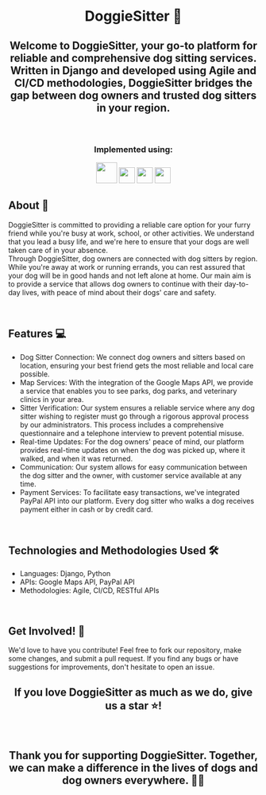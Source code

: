 # <p align="center"> DoggieSitter 🐶 </p>

## <p align="center"> Welcome to DoggieSitter, your go-to platform for reliable and comprehensive dog sitting services. Written in Django and developed using Agile and CI/CD methodologies, DoggieSitter bridges the gap between dog owners and trusted dog sitters in your region.</p>

<br>

### <p align ="center"> Implemented using: </p>
<p align ="center">
<a href="https://www.djangoproject.com/" target="_blank" rel="noreferrer">   <img src="https://cdn.icon-icons.com/icons2/2415/PNG/512/django_original_logo_icon_146559.png" width="42" height="42"/></a>
<a href="https://www.python.org/" target="_blank" rel="noreferrer">   <img src="https://upload.wikimedia.org/wikipedia/commons/thumb/c/c3/Python-logo-notext.svg/800px-Python-logo-notext.svg.png" width="32" height="32" /></a>
<a href="https://developers.google.com/maps?hl=he" target="_blank" rel="noreferrer">   <img src="https://developers.google.com/static/maps/images/maps-icon.svg?hl=he" width="32" height="32" /></a>
<a href="https://developer.paypal.com/home" target="_blank" rel="noreferrer">   <img src="https://keenethics.com/wp-content/uploads/2023/02/Paypal_logo.svg" width="32" height="32" /></a>
</p>

## About 📖
DoggieSitter is committed to providing a reliable care option for your furry friend while you're busy at work, school, or other activities. We understand that you lead a busy life, and we're here to ensure that your dogs are well taken care of in your absence.
<br>
Through DoggieSitter, dog owners are connected with dog sitters by region. While you're away at work or running errands, you can rest assured that your dog will be in good hands and not left alone at home. Our main aim is to provide a service that allows dog owners to continue with their day-to-day lives, with peace of mind about their dogs' care and safety.

<br>

## Features 💻
 -  Dog Sitter Connection: We connect dog owners and sitters based on location, ensuring your best friend gets the most reliable and local care possible.
 -  Map Services: With the integration of the Google Maps API, we provide a service that enables you to see parks, dog parks, and veterinary clinics in your area.
 -  Sitter Verification: Our system ensures a reliable service where any dog sitter wishing to register must go through a rigorous approval process by our administrators. This process includes a comprehensive questionnaire and a telephone interview to prevent potential misuse.
 -  Real-time Updates: For the dog owners' peace of mind, our platform provides real-time updates on when the dog was picked up, where it walked, and when it was returned.
 -  Communication: Our system allows for easy communication between the dog sitter and the owner, with customer service available at any time.
 -  Payment Services: To facilitate easy transactions, we've integrated PayPal API into our platform. Every dog sitter who walks a dog receives payment either in cash or by credit card.

<br>

## Technologies and Methodologies Used 🛠️
 -  Languages: Django, Python
 -  APIs: Google Maps API, PayPal API
 -  Methodologies: Agile, CI/CD, RESTful APIs

<br>

## Get Involved! 👋
We'd love to have you contribute! Feel free to fork our repository, make some changes, and submit a pull request. If you find any bugs or have suggestions for improvements, don't hesitate to open an issue.

## <p align="center">If you love DoggieSitter as much as we do, give us a star ⭐️! </p>

  <br>
  
## <p align="center">Thank you for supporting DoggieSitter. Together, we can make a difference in the lives of dogs and dog owners everywhere. 🐾💖</p>
